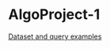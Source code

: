 # AlgoProject-1
[Dataset and query examples](https://www.dropbox.com/sh/pdzivxdidh8fuvp/AACDoWzCf6oC1EF3e3g-yJyia?dl=0)